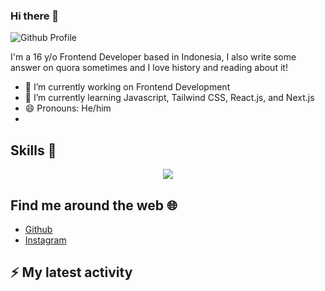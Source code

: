 ### Hi there 👋

![Github Profile](https://user-images.githubusercontent.com/68625849/162556628-35ecbd14-fe5e-4e97-bb65-ba362feac5db.png)

I'm a 16 y/o Frontend Developer based in Indonesia, I also write some answer on quora sometimes and I love history and reading about it!

- 🔭 I’m currently working on Frontend Development
- 🌱 I’m currently learning Javascript, Tailwind CSS, React.js, and Next.js
- 😄 Pronouns: He/him
- 

## Skills 🚀

<p align="center">
  <a href="https://skillicons.dev">
    <img src="https://skillicons.dev/icons?i=js,nodejs,sass,tailwindcss,react,nextjs,figma,vscode,git" />
  </a>
</p>


## Find me around the web 🌐

- [Github](https://github.com/interstellardeer)
- [Instagram](https://instagram.com/arsya_prn)

## ⚡ My latest activity
<!--START_SECTION:activity-->

<!--END_SECTION:activity-->
